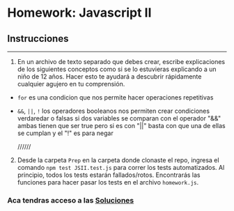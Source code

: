 # Homework: Javascript II

## Instrucciones
---
1. En un archivo de texto separado que debes crear, escribe explicaciones de los siguientes conceptos como si se lo estuvieras explicando a un niño de 12 años. Hacer esto te ayudará a descubrir rápidamente cualquier agujero en tu comprensión.

* `for`
    es una condicion que nos permite hacer operaciones  repetitivas
* `&&`, `||`, `!`
  los operadores booleanos nos permiten  crear condiciones verdaredar o falsas si dos variables se comparan con el operador "&&" ambas tienen que ser true pero si es con "||" basta con que una de ellas se cumplan y el "!" es para negar 
  
  //////
2. Desde la carpeta `Prep` en la carpeta donde clonaste el repo, ingresa el comando `npm test JSII.test.js` para correr los tests automatizados. Al principio, todos los tests estarán fallados/rotos. Encontrarás las funciones para hacer pasar los tests en el archivo `homework.js`.

### Aca tendras acceso a las [Soluciones](https://github.com/atralice/Curso.Prep.Henry/blob/solution/03-JS-II/homework/homework.js)